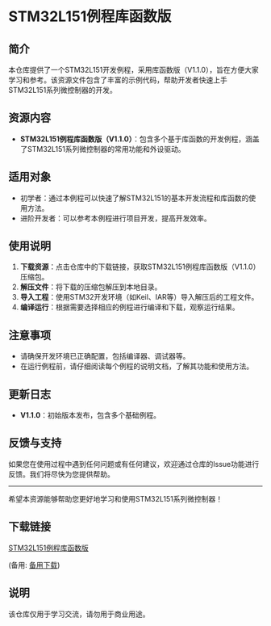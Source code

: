 # STM32L151例程库函数版

## 简介
本仓库提供了一个STM32L151开发例程，采用库函数版（V1.1.0），旨在方便大家学习和参考。该资源文件包含了丰富的示例代码，帮助开发者快速上手STM32L151系列微控制器的开发。

## 资源内容
- **STM32L151例程库函数版（V1.1.0）**：包含多个基于库函数的开发例程，涵盖了STM32L151系列微控制器的常用功能和外设驱动。

## 适用对象
- 初学者：通过本例程可以快速了解STM32L151的基本开发流程和库函数的使用方法。
- 进阶开发者：可以参考本例程进行项目开发，提高开发效率。

## 使用说明
1. **下载资源**：点击仓库中的下载链接，获取STM32L151例程库函数版（V1.1.0）压缩包。
2. **解压文件**：将下载的压缩包解压到本地目录。
3. **导入工程**：使用STM32开发环境（如Keil、IAR等）导入解压后的工程文件。
4. **编译运行**：根据需要选择相应的例程进行编译和下载，观察运行结果。

## 注意事项
- 请确保开发环境已正确配置，包括编译器、调试器等。
- 在运行例程前，请仔细阅读每个例程的说明文档，了解其功能和使用方法。

## 更新日志
- **V1.1.0**：初始版本发布，包含多个基础例程。

## 反馈与支持
如果您在使用过程中遇到任何问题或有任何建议，欢迎通过仓库的Issue功能进行反馈。我们将尽快为您提供帮助。

---

希望本资源能够帮助您更好地学习和使用STM32L151系列微控制器！

## 下载链接
[STM32L151例程库函数版](https://pan.quark.cn/s/20895be622b8) 

(备用: [备用下载](https://pan.baidu.com/s/1pswRKnl2Z8J_DyWqZvkILg?pwd=1234))

## 说明

该仓库仅用于学习交流，请勿用于商业用途。
